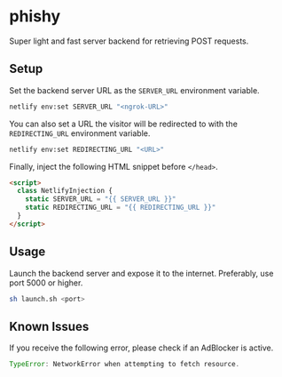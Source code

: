 # phishy

Super light and fast server backend for retrieving POST requests.

## Setup

Set the backend server URL as the `SERVER_URL` environment variable.

```bash
netlify env:set SERVER_URL "<ngrok-URL>"
```

You can also set a URL the visitor will be redirected to with the `REDIRECTING_URL` environment variable.

```bash
netlify env:set REDIRECTING_URL "<URL>"
```

Finally, inject the following HTML snippet before `</head>`.

```html
<script>
  class NetlifyInjection {
    static SERVER_URL = "{{ SERVER_URL }}"
    static REDIRECTING_URL = "{{ REDIRECTING_URL }}"
  }
</script>
```

## Usage

Launch the backend server and expose it to the internet. Preferably, use port 5000 or higher.

```bash
sh launch.sh <port>
```

## Known Issues

If you receive the following error, please check if an AdBlocker is active.

```javascript
TypeError: NetworkError when attempting to fetch resource.
```
